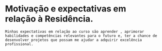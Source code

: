 # Motivação e expectativas em relação à Residência.

    Minhas expectativas em relação ao curso são aprender , aprimorar habilidades e competências relevantes para o futuro e, ter a chance de desenvolver projetos que possam me ajudar a adquirir excelência profissional.

